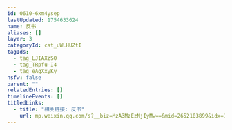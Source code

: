 ```yaml
---
id: 0610-6xm4ysep
lastUpdated: 1754633624
name: 反书
aliases: []
layer: 3
categoryId: cat_uWLHUZtI
tagIds:
  - tag_LJIAXzSO
  - tag_TRpfu-I4
  - tag_eAgXxyKy
nsfw: false
parent: ""
relatedEntries: []
timelineEvents: []
titledLinks:
  - title: "相关链接: 反书"
    url: mp.weixin.qq.com/s?__biz=MzA3MzEzNjIyMw==&mid=2652103899&idx=1&sn=34535ab8ac27438f56d9cb39520fd8a6&chksm=84f4e5ebb3836cfd21eadf3ec9ae762357ff05f48efffb8061260c428411d6853ef6d11953f8&scene=27
---
```


